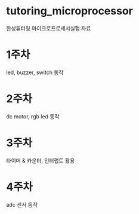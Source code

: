 # tutoring_microprocessor
한성튜터링 마이크로프로세서실험 자료

# 1주차
led, buzzer, switch 동작

# 2주차
dc motor, rgb led 동작

# 3주차
타이머 & 카운터, 인터럽트 활용

# 4주차
adc 센서 동작
